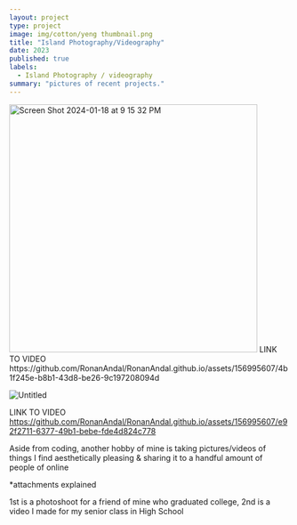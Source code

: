 ```yaml
---
layout: project
type: project
image: img/cotton/yeng thumbnail.png
title: "Island Photography/Videography"
date: 2023
published: true
labels:
  - Island Photography / videography
summary: "pictures of recent projects."
---
```


<img width="446" alt="Screen Shot 2024-01-18 at 9 15 32 PM" src="https://github.com/RonanAndal/RonanAndal.github.io/assets/156995607/64034e93-6bfb-4486-b4d8-d11f6f195417">
LINK TO VIDEO
https://github.com/RonanAndal/RonanAndal.github.io/assets/156995607/4b1f245e-b8b1-43d8-be26-9c197208094d


![Untitled](https://github.com/RonanAndal/RonanAndal.github.io/assets/156995607/37b28c17-8630-4921-84c8-9ddd2be17ae4)

LINK TO VIDEO
https://github.com/RonanAndal/RonanAndal.github.io/assets/156995607/e92f2711-6377-49b1-bebe-fde4d824c778



Aside from coding, another hobby of mine is taking pictures/videos of things I find aesthetically pleasing & sharing it to a handful amount of people of online

*attachments explained

1st is a photoshoot for a friend of mine who graduated college,
2nd is a video I made for my senior class in High School
